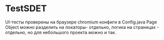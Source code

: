 # TestSDET
UI-тесты проверены на браузере chromium
конфиги в Config.java
Page Object можно разделить на локаторы- отдельно, логика на страницах - отдельно, но для небольшого проекта можно и так.
